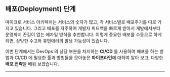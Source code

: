 ## 배포(Deployment) 단계 

마이크로 서비스 아키텍처는 서비스의 숫자가 많고, 각 서비스별로 배포주기를 따로 가지고 있습니다. 그리고 배포를 자주하여 개발자 피드백을 빠르게 받아서 개발에서부터 운영까지 끈김이 없는 에자일 방식을 추천합니다. 이렇게 중요한 배포를 수동으로 하게 되면, 상당한 수고와 휴먼에러의 발생 가능성이 있습니다.

이번 단계에서는 DevOps 의 상당 부분을 차지하는 **CI/CD** 를 사용하여 배포를 하는 방법과 CI/CD 에 필요한 툴과 방법들을 모아놓은 **파이프라인**에 대하여 알아 보고, 다양한 **배포 전략**을 배워 보겠습니다.

---
